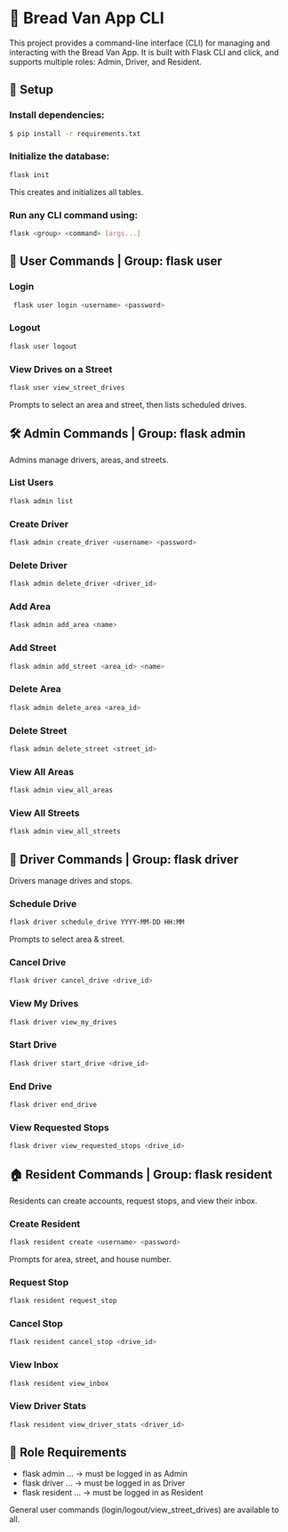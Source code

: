 # 🍞 Bread Van App CLI
This project provides a command-line interface (CLI) for managing and interacting with the Bread Van App.
 It is built with Flask CLI and click, and supports multiple roles: Admin, Driver, and Resident.

## 🚀 Setup
### Install dependencies:
```bash
$ pip install -r requirements.txt
```

### Initialize the database:
```bash
flask init
```
This creates and initializes all tables.

### Run any CLI command using:
```bash
flask <group> <command> [args...]
```


## 👤 User Commands | Group: flask user
### Login
```bash
 flask user login <username> <password>
```

### Logout
```bash
flask user logout
```

### View Drives on a Street
```bash
flask user view_street_drives
```
Prompts to select an area and street, then lists scheduled drives.



## 🛠️ Admin Commands | Group: flask admin
Admins manage drivers, areas, and streets.
### List Users
```bash
flask admin list
```

### Create Driver
```bash
flask admin create_driver <username> <password>
```

### Delete Driver
```bash
flask admin delete_driver <driver_id>
```

### Add Area
```bash
flask admin add_area <name>
```

### Add Street
```bash
flask admin add_street <area_id> <name>
```

### Delete Area
```bash
flask admin delete_area <area_id>
```

### Delete Street
```bash
flask admin delete_street <street_id>
```

### View All Areas
```bash
flask admin view_all_areas
```

### View All Streets
```bash
flask admin view_all_streets
```


## 🚐 Driver Commands | Group: flask driver
Drivers manage drives and stops.
### Schedule Drive
```bash
flask driver schedule_drive YYYY-MM-DD HH:MM
```
Prompts to select area & street.


### Cancel Drive
```bash
flask driver cancel_drive <drive_id>
```

### View My Drives
```bash
flask driver view_my_drives
```

### Start Drive
```bash
flask driver start_drive <drive_id>
```

### End Drive
```bash
flask driver end_drive
```

### View Requested Stops
```bash
flask driver view_requested_stops <drive_id>
```


## 🏠 Resident Commands | Group: flask resident
Residents can create accounts, request stops, and view their inbox.
### Create Resident
```bash
flask resident create <username> <password>
```
Prompts for area, street, and house number.


### Request Stop
```bash
flask resident request_stop
```

### Cancel Stop
```bash
flask resident cancel_stop <drive_id>
```

### View Inbox
```bash
flask resident view_inbox
```

### View Driver Stats
```bash
flask resident view_driver_stats <driver_id>
```


## 🔑 Role Requirements
* flask admin ... → must be logged in as Admin
* flask driver ... → must be logged in as Driver
* flask resident ... → must be logged in as Resident


General user commands (login/logout/view_street_drives) are available to all.
